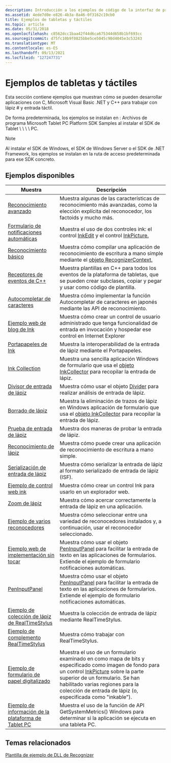 ```yaml
---
description: Introducción a los ejemplos de código de la interfaz de programación de aplicaciones (API) para las secciones Tablet PC y Windows Touch del SDK Windows.
ms.assetid: 4ede7d0e-e826-4b3a-8a46-0f3162c19cb0
title: Ejemplos de tabletas y táctiles
ms.topic: article
ms.date: 05/31/2018
ms.openlocfilehash: c8562dcc1baa42f44d6ca675344d658b1bf693cc
ms.sourcegitcommit: d75fc10b9f0825bbe5ce5045c90d4045e3c53243
ms.translationtype: MT
ms.contentlocale: es-ES
ms.lasthandoff: 09/13/2021
ms.locfileid: "127247731"
---
```

# <a name="tablet-and-touch-samples"></a>Ejemplos de tabletas y táctiles

Esta sección contiene ejemplos que muestran cómo se pueden desarrollar aplicaciones con C, Microsoft Visual Basic .NET y C++ para trabajar con lápiz \# y entrada táctil.

De forma predeterminada, los ejemplos se instalan en : Archivos de programa <system drive> Microsoft Tablet PC Platform SDK Samples al instalar el SDK de Tablet \\ \\ \\ \\ PC.

> [!Note]  
> Al instalar el SDK de Windows, el SDK de Windows Server o el SDK de .NET Framework, los ejemplos se instalan en la ruta de acceso predeterminada para ese SDK concreto.

 

## <a name="available-samples"></a>Ejemplos disponibles



| Muestra                                                                           | Descripción                                                                                                                                                                                                                                                                                |
|----------------------------------------------------------------------------------|--------------------------------------------------------------------------------------------------------------------------------------------------------------------------------------------------------------------------------------------------------------------------------------------|
| [Reconocimiento avanzado](advanced-recognition-sample.md)                          | Muestra algunas de las características de reconocimiento más avanzadas, como la elección explícita del reconocedor, los factoids y mucho más.<br/>                                                                                                                                                             |
| [Formulario de notificaciones automáticas](auto-claims-form-sample.md)                                  | Muestra el uso de dos controles ink: el control [InkEdit](/previous-versions/ms552265(v=vs.100)) y el control [InkPicture.](/previous-versions/ms583740(v=vs.100))<br/>                                                                                                        |
| [Reconocimiento básico](basic-recognition-sample.md)                                | Muestra cómo compilar una aplicación de reconocimiento de escritura a mano simple mediante el [objeto RecognizerContext.](/previous-versions/ms828542(v=msdn.10))<br/>                                                                                                                     |
| [Receptores de eventos de C++](c---event-sinks-sample.md)                                    | Muestra plantillas en C++ para todos los eventos de la plataforma de tabletas, que se pueden crear subclases, copiar y pegar y usar como código de plantilla.<br/>                                                                                                                                   |
| [Autocompletar de caracteres](character-autocomplete-sample.md)                      | Muestra cómo implementar la función Autocompletar de caracteres en japonés mediante las API de reconocimiento.<br/>                                                                                                                                                                                 |
| [Ejemplo web de blog de Ink](ink-blog-web-sample.md)                                   | Muestra cómo crear un control de usuario administrado que tenga funcionalidad de entrada en invocación y hospedar ese control en Internet Explorer<br/>                                                                                                                                                         |
| [Portapapeles de Ink](ink-clipboard-sample.md)                                        | Muestra la interoperabilidad de la entrada de lápiz mediante el Portapapeles.<br/>                                                                                                                                                                                                                          |
| [Ink Collection](ink-collection-sample.md)                                      | Muestra una sencilla aplicación Windows de formulario que usa el [objeto InkCollector](/previous-versions/ms583683(v=vs.100)) para recopilar la entrada de lápiz.<br/>                                                                                                                                     |
| [Divisor de entrada de lápiz](ink-divider-sample.md)                                            | Muestra cómo usar el objeto [Divider](/previous-versions/ms839398(v=msdn.10)) para realizar análisis de entrada de lápiz.<br/>                                                                                                                                                                            |
| [Borrado de lápiz](ink-erasing-sample.md)                                            | Muestra la eliminación de trazos de lápiz en Windows aplicación de formulario que usa el [objeto InkCollector](/previous-versions/ms583683(v=vs.100)) para recopilar la entrada de lápiz.<br/>                                                                                                             |
| [Prueba de entrada de lápiz](ink-hit-test-sample.md)                                          | Muestra dos maneras de probar la entrada de lápiz.<br/>                                                                                                                                                                                                                                       |
| [Reconocimiento de lápiz](ink-recognition-sample.md)                                    | Muestra cómo puede crear una aplicación de reconocimiento de escritura a mano simple.<br/>                                                                                                                                                                                                    |
| [Serialización de entrada de lápiz](ink-serialization-sample.md)                                | Muestra cómo serializar la entrada de lápiz al formato serializado de entrada de lápiz (ISF).<br/>                                                                                                                                                                                                           |
| [Ejemplo de control web ink](ink-web-control-sample.md)                             | Muestra cómo crear un control Ink para usarlo en un explorador web.<br/>                                                                                                                                                                                                             |
| [Zoom de lápiz](ink-zoom-sample.md)                                                  | Muestra cómo acercar correctamente la entrada de lápiz en una aplicación.<br/>                                                                                                                                                                                                                        |
| [Ejemplo de varios reconocedores](multiple-recognizers-sample.md)                   | Muestra cómo seleccionar entre una variedad de reconocedores instalados y, a continuación, usar el reconocedor seleccionado.<br/>                                                                                                                                                                        |
| [Ejemplo web de implementación sin tocar](no-touch-deployment-web-sample.md)             | Muestra cómo usar el objeto [PenInputPanel](/previous-versions/aa514041(v=msdn.10)) para facilitar la entrada de texto en las aplicaciones de formularios. Extiende el ejemplo de formulario notificaciones automáticas.<br/>                                                                                      |
| [PenInputPanel](peninputpanel-sample.md)                                        | Muestra cómo usar el objeto [PenInputPanel](/previous-versions/aa514041(v=msdn.10)) para facilitar la entrada de texto en las aplicaciones de formularios. Extiende el ejemplo de formulario notificaciones automáticas.<br/>                                                                                      |
| [Ejemplo de colección de lápiz de RealTimeStylus](realtimestylus-ink-collection-sample.md) | Muestra la colección de entrada de lápiz mediante RealTimeStylus.<br/>                                                                                                                                                                                                                           |
| [Ejemplo de complemento RealTimeStylus](realtimestylus-plug-in-sample.md)               | Muestra cómo trabajar con RealTimeStylus.<br/>                                                                                                                                                                                                                                       |
| [Ejemplo de formulario de papel digitalizado](scanned-paper-form-sample.md)                       | Muestra el uso de un formulario examinado en como mapa de bits y especificado como imagen de fondo para un control [InkPicture](/previous-versions/ms583740(v=vs.100)) sobre la parte superior de un formulario. Se han habilitado varias regiones para la colección de entrada de lápiz (o, especificada como "inkable").<br/> |
| [Ejemplo de información de la plataforma de Tablet PC](tablet-pc-platform-info-sample.md)             | Muestra el uso de la función de API GetSystemMetrics() Windows para determinar si la aplicación se ejecuta en una tableta PC.<br/>                                                                                                                                             |



 

## <a name="related-topics"></a>Temas relacionados

<dl> <dt>

[Plantilla de ejemplo de DLL de Recognizer](recognizer-dll-sample-template.md)
</dt> </dl>

 

